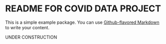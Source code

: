 # README FOR COVID DATA PROJECT

This is a simple example package. You can use
[Github-flavored Markdown](https://guides.github.com/features/mastering-markdown/)
to write your content.

UNDER CONSTRUCTION
